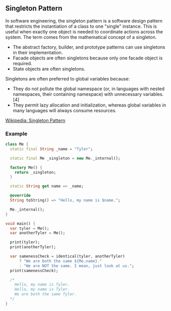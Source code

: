 ## Singleton Pattern

In software engineering, the singleton pattern is a software design pattern that restricts the instantiation of a class to one "single" instance. This is useful when exactly one object is needed to coordinate actions across the system. The term comes from the mathematical concept of a singleton.

- The abstract factory, builder, and prototype patterns can use singletons in their implementation.
- Facade objects are often singletons because only one facade object is required.
- State objects are often singletons.

Singletons are often preferred to global variables because:

- They do not pollute the global namespace (or, in languages with nested namespaces, their containing namespace) with unnecessary variables.[4]
- They permit lazy allocation and initialization, whereas global variables in many languages will always consume resources.

[Wikipedia: Singleton Pattern](https://en.wikipedia.org/wiki/Singleton_pattern)

### Example

```dart
class Me {
  static final String _name = "Tyler";

  static final Me _singleton = new Me._internal();

  factory Me() {
    return _singleton;
  }

  static String get name => _name;

  @override
  String toString() => "Hello, my name is $name.";

  Me._internal();
}

void main() {
  var tyler = Me();
  var anotherTyler = Me();

  print(tyler);
  print(anotherTyler);

  var samenessCheck = identical(tyler, anotherTyler)
      ? "We are both the same ${Me.name}."
      : "We are NOT the same. I mean, just look at us.";
  print(samenessCheck);

  /*
    Hello, my name is Tyler.
    Hello, my name is Tyler.
    We are both the same Tyler.
  */
}
```
